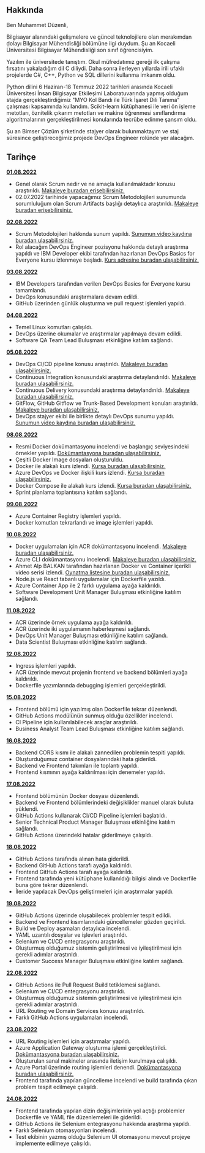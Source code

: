 ## Hakkında

Ben Muhammet Düzenli,

Bilgisayar alanındaki gelişmelere ve güncel teknolojilere olan merakımdan dolayı Bilgisayar Mühendisliği bölümüne ilgi duydum. Şu an Kocaeli Üniversitesi Bilgisayar Mühendisliği son sınıf öğrencisiyim. 

Yazılım ile üniversitede tanıştım. Okul müfredatımız gereği ilk çalışma fırsatını yakaladığım dil C diliydi. Daha sonra ilerleyen yıllarda irili ufaklı projelerde C#, C++, Python ve SQL dillerini kullanma imkanım oldu.

Python dilini 6 Haziran-18 Temmuz 2022 tarihleri arasında Kocaeli Üniversitesi İnsan Bilgisayar Etkileşimi Laboratuvarında yapmış olduğum stajda gerçekleştirdiğimiz "MYO Kol Bandı ile Türk İşaret Dili Tanıma" çalışması kapsamında kullandım. Scikit-learn kütüphanesi ile veri ön işleme metotları, öznitelik çıkarım metotları ve makine öğrenmesi sınıflandırma algoritmalarının gerçekleştirilmesi konularında tecrübe edinme şansım oldu.

Şu an Bimser Çözüm şirketinde stajyer olarak bulunmaktayım ve staj süresince geliştireceğimiz projede DevOps Engineer rolünde yer alacağım.

## Tarihçe

[**01.08.2022**](https://github.com/bimser-intern/docs/issues/88)

- Genel olarak Scrum nedir ve ne amaçla kullanılmaktadır konusu araştırıldı. [Makaleye buradan erişebilirsiniz.](https://scrumguides.org/docs/scrumguide/v2020/2020-Scrum-Guide-US.pdf) 
- 02.07.2022 tarihinde yapacağımız Scrum Metodolojileri sunumunda sorumluluğum olan Scrum Artifacts başlığı detaylıca araştırıldı. [Makaleye buradan erişebilirsiniz.](https://www.projectmanager.com/blog/scrum-artifacts)

[**02.08.2022**](https://github.com/bimser-intern/docs/issues/88)

- Scrum Metodolojileri hakkında sunum yapıldı. [Sunumun video kaydına buradan ulaşabilirsiniz.](https://www.youtube.com/watch?v=eVh3XDIcsrA)
- Rol alacağım DevOps Engineer pozisyonu hakkında detaylı araştırma yapıldı ve IBM Developer ekibi tarafından hazırlanan DevOps Basics for Everyone kursu izlenmeye başladı. [Kurs adresine buradan ulaşabilirsiniz.](https://learning.edx.org/course/course-v1:IBM+CD0115EN+1T2022/home)

[**03.08.2022**](https://github.com/bimser-intern/docs/issues/122)

- IBM Developers tarafından verilen DevOps Basics for Everyone kursu tamamlandı.
- DevOps konusundaki araştırmalara devam edildi.
- GitHub üzerinden günlük oluşturma ve pull request işlemleri yapıldı.

[**04.08.2022**](https://github.com/bimser-intern/docs/issues/122)

- Temel Linux komutları çalışıldı.
- DevOps üzerine okumalar ve araştırmalar yapılmaya devam edildi.
- Software QA Team Lead Buluşması etkinliğine katılım sağlandı.

[**05.08.2022**](https://github.com/bimser-intern/docs/issues/160)

- DevOps CI/CD pipeline konusu araştırıldı. [Makaleye buradan ulaşabilirsiniz.](https://www.ibm.com/cloud/blog/ci-cd-pipeline)
- Continuous Integration konusundaki araştırma detaylandırıldı. [Makaleye buradan ulaşabilirsiniz.](https://www.ibm.com/cloud/learn/continuous-integration)
- Continuous Delivery konusundaki araştırma detaylandırıldı. [Makaleye buradan ulaşabilirsiniz.](https://www.ibm.com/cloud/learn/continuous-delivery)
- GitFlow, GitHub Gitflow ve Trunk-Based Development konuları araştırıldı. [Makaleye buradan ulaşabilirsiniz.](https://www.toptal.com/software/trunk-based-development-git-flow)
- DevOps stajyer ekibi ile birlikte detaylı DevOps sunumu yapıldı. [Sunumun video kaydına buradan ulaşabilirsiniz.](https://youtu.be/KSHBXY1gU8Q)


[**08.08.2022**](https://github.com/bimser-intern/docs/issues/188)

- Resmi Docker dokümantasyonu incelendi ve başlangıç seviyesindeki örnekler yapıldı. [Dokümantasyona buradan ulaşabilirsiniz.](https://docs.docker.com/get-started/)
- Çeşitli Docker Image dosyaları oluşturuldu.
- Docker ile alakalı kurs izlendi. [Kursa buradan ulaşabilirsiniz.](https://www.udemy.com/course/adan-zye-docker/)
- Azure DevOps ve Docker ilişkili kurs izlendi. [Kursa buradan ulaşabilirsiniz.](https://www.udemy.com/course/devops-using-vsts-docker-azure/)
- Docker Compose ile alakalı kurs izlendi. [Kursa buradan ulaşabilirsiniz.](https://www.youtube.com/watch?v=cu3_ldKZ0os)
- Sprint planlama toplantısına katılım sağlandı.

[**09.08.2022**](https://github.com/bimser-intern/docs/issues/224)

- Azure Container Registry işlemleri yapıldı.
- Docker komutları tekrarlandı ve image işlemleri yapıldı.
 
[**10.08.2022**](https://github.com/bimser-intern/docs/issues/232)

- Docker uygulamaları için ACR dokümantasyonu incelendi. [Makaleye buradan ulaşabilirsiniz.](https://docs.microsoft.com/en-us/cli/azure/acr?view=azure-cli-latest)
- Azure CLI dokümantasyonu incelendi. [Makaleye buradan ulaşabilirsiniz.](https://docs.microsoft.com/en-us/azure/container-registry/container-registry-get-started-azure-cli)
- Ahmet Alp BALKAN tarafından hazırlanan Docker ve Container içerikli video serisi izlendi. [Oynatma listesine buradan ulaşabilirsiniz.](https://youtube.com/playlist?list=PLe1QWkyzVMv6psIEboToi7sbcNpQlhc9c)
- Node.js ve React tabanlı uygulamalar için Dockerfile yazıldı.
- Azure Container App ile 2 farklı uygulama ayağa kaldırıldı.
- Software Development Unit Manager Buluşması etkinliğine katılım sağlandı.
  

[**11.08.2022**](https://github.com/bimser-intern/docs/issues/275)

- ACR üzerinde örnek uygulama ayağa kaldırıldı.
- ACR üzerinde iki uygulamanın haberleşmesi sağlandı.
- DevOps Unit Manager Buluşması etkinliğine katılım sağlandı.
- Data Scientist Buluşması etkinliğine katılım sağlandı.

[**12.08.2022**](https://github.com/bimser-intern/docs/issues/296)

- Ingress işlemleri yapıldı.
- ACR üzerinde mevcut projenin frontend ve backend bölümleri ayağa kaldırıldı.
- Dockerfile yazımlarında debugging işlemleri gerçekleştirildi.

[**15.08.2022**](https://github.com/bimser-intern/docs/issues/311)

- Frontend bölümü için yazılmış olan Dockerfile tekrar düzenlendi.
- GitHub Actions modülünün sunmuş olduğu özellikler incelendi.
- CI Pipeline için kullanılabilecek araçlar araştırıldı.
- Business Analyst Team Lead Buluşması etkinliğine katılım sağlandı.

[**16.08.2022**](https://github.com/bimser-intern/docs/issues/338)

- Backend CORS kısmı ile alakalı zannedilen problemin tespiti yapıldı.
- Oluşturduğumuz container dosyalarındaki hata giderildi.
- Backend ve Frontend takımları ile toplantı yapıldı.
- Frontend kısmının ayağa kaldırılması için denemeler yapıldı.

[**17.08.2022**](https://github.com/bimser-intern/docs/issues/349)

- Frontend bölümünün Docker dosyası düzenlendi.
- Backend ve Frontend bölümlerindeki değişiklikler manuel olarak buluta yüklendi.
- GitHub Actions kullanarak CI/CD Pipeline işlemleri başlatıldı.
- Senior Technical Product Manager Buluşması etkinliğine katılım sağlandı.
- GitHub Actions üzerindeki hatalar giderilmeye çalışıldı.

[**18.08.2022**](https://github.com/bimser-intern/docs/issues/363)

- GitHub Actions tarafında alınan hata giderildi.
- Backend GitHub Actions tarafı ayağa kaldırıldı.
- Frontend GitHub Actions tarafı ayağa kaldırıldı.
- Frontend tarafında yeni kütüphane kullanıldığı bilgisi alındı ve Dockerfile buna göre tekrar düzenlendi.
- İleride yapılacak DevOps geliştirmeleri için araştırmalar yapıldı.

[**19.08.2022**](https://github.com/bimser-intern/docs/issues/377)

- GitHub Actions üzerinde oluşabilecek problemler tespit edildi.
- Backend ve Frontend kısımlarındaki güncellemeler gözden geçirildi.
- Build ve Deploy aşamaları detaylıca incelendi.
- YAML uzantılı dosyalar ve işlevleri araştırıldı.
- Selenium ve CI/CD entegrasyonu araştırıldı.
- Oluşturmuş olduğumuz sistemin geliştirilmesi ve iyileştirilmesi için gerekli adımlar araştırıldı.
- Customer Success Manager Buluşması etkinliğine katılım sağlandı.

[**22.08.2022**](https://github.com/bimser-intern/docs/issues/398)

- GitHub Actions ile Pull Request Build tetiklemesi sağlandı.
- Selenium ve CI/CD entegrasyonu araştırıldı.
- Oluşturmuş olduğumuz sistemin geliştirilmesi ve iyileştirilmesi için gerekli adımlar araştırıldı.
- URL Routing ve Domain Services konusu araştırıldı.
- Farklı GitHub Actions uygulamaları incelendi.

[**23.08.2022**](https://github.com/bimser-intern/docs/issues/410)

- URL Routing işlemleri için araştırmalar yapıldı.
- Azure Application Gateway oluşturma işlemi gerçekleştirildi. [Dokümantasyona buradan ulaşabilirsiniz.](https://docs.microsoft.com/en-us/azure/application-gateway/quick-create-portal) 
- Oluşturulan sanal makineler arasında iletişim kurulmaya çalışıldı.
- Azure Portal üzerinde routing işlemleri denendi. [Dokümantasyona buradan ulaşabilirsiniz.](https://docs.microsoft.com/en-us/azure/application-gateway/create-url-route-portal)
- Frontend tarafında yapılan güncelleme incelendi ve build tarafında çıkan problem tespit edilmeye çalışıldı.


[**24.08.2022**](https://github.com/bimser-intern/docs/issues/432)

- Frontend tarafında yapılan dizin değişimlerinin yol açtığı problemler Dockerfile ve YAML file düzenlemeleri ile giderildi.
- GitHub Actions ile Selenium entegrasyonu hakkında araştırma yapıldı. 
- Farklı Selenium otomasyonları incelendi.
- Test ekibinin yazmış olduğu Selenium UI otomasyonu mevcut projeye implemente edilmeye çalışıldı.